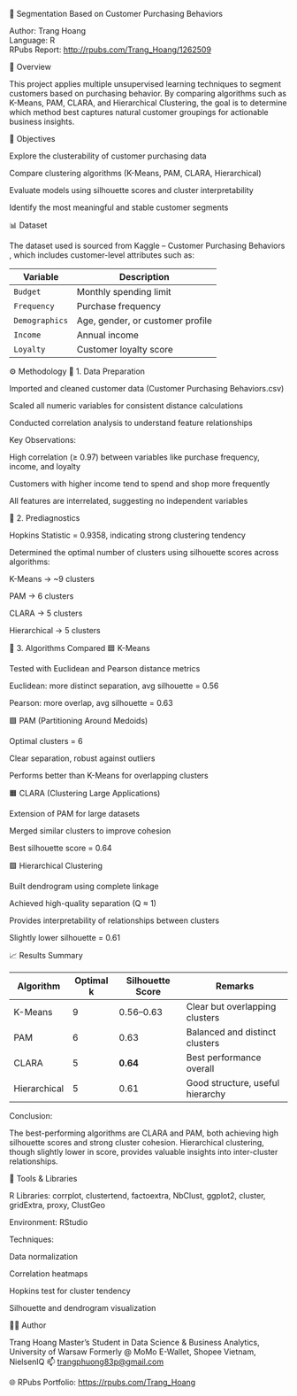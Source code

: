 🧩 Segmentation Based on Customer Purchasing Behaviors

Author: Trang Hoang  
Language: R  
RPubs Report: http://rpubs.com/Trang_Hoang/1262509  

📘 Overview

This project applies multiple unsupervised learning techniques to segment customers based on purchasing behavior.
By comparing algorithms such as K-Means, PAM, CLARA, and Hierarchical Clustering, the goal is to determine which method best captures natural customer groupings for actionable business insights.

🎯 Objectives

Explore the clusterability of customer purchasing data

Compare clustering algorithms (K-Means, PAM, CLARA, Hierarchical)

Evaluate models using silhouette scores and cluster interpretability

Identify the most meaningful and stable customer segments

📊 Dataset

The dataset used is sourced from Kaggle – Customer Purchasing Behaviors
, which includes customer-level attributes such as:

| Variable       | Description                      |
| -------------- | -------------------------------- |
| `Budget`       | Monthly spending limit           |
| `Frequency`    | Purchase frequency               |
| `Demographics` | Age, gender, or customer profile |
| `Income`       | Annual income                    |
| `Loyalty`      | Customer loyalty score           |


⚙️ Methodology
🔹 1. Data Preparation

Imported and cleaned customer data (Customer Purchasing Behaviors.csv)

Scaled all numeric variables for consistent distance calculations

Conducted correlation analysis to understand feature relationships

Key Observations:

High correlation (≥ 0.97) between variables like purchase frequency, income, and loyalty

Customers with higher income tend to spend and shop more frequently

All features are interrelated, suggesting no independent variables

🔹 2. Prediagnostics

Hopkins Statistic = 0.9358, indicating strong clustering tendency

Determined the optimal number of clusters using silhouette scores across algorithms:

K-Means → ~9 clusters

PAM → 6 clusters

CLARA → 5 clusters

Hierarchical → 5 clusters

🔹 3. Algorithms Compared
🟦 K-Means

Tested with Euclidean and Pearson distance metrics

Euclidean: more distinct separation, avg silhouette = 0.56

Pearson: more overlap, avg silhouette = 0.63

🟩 PAM (Partitioning Around Medoids)

Optimal clusters = 6

Clear separation, robust against outliers

Performs better than K-Means for overlapping clusters

🟧 CLARA (Clustering Large Applications)

Extension of PAM for large datasets

Merged similar clusters to improve cohesion

Best silhouette score = 0.64

🟪 Hierarchical Clustering

Built dendrogram using complete linkage

Achieved high-quality separation (Q ≈ 1)

Provides interpretability of relationships between clusters

Slightly lower silhouette = 0.61

📈 Results Summary

| Algorithm    | Optimal k | Silhouette Score | Remarks                          |
| ------------ | --------- | ---------------- | -------------------------------- |
| K-Means      | 9         | 0.56–0.63        | Clear but overlapping clusters   |
| PAM          | 6         | 0.63             | Balanced and distinct clusters   |
| CLARA        | 5         | **0.64**         | Best performance overall         |
| Hierarchical | 5         | 0.61             | Good structure, useful hierarchy |


Conclusion:

The best-performing algorithms are CLARA and PAM, both achieving high silhouette scores and strong cluster cohesion.
Hierarchical clustering, though slightly lower in score, provides valuable insights into inter-cluster relationships.

🧰 Tools & Libraries

R Libraries:
corrplot, clustertend, factoextra, NbClust, ggplot2, cluster, gridExtra, proxy, ClustGeo

Environment: RStudio

Techniques:

Data normalization

Correlation heatmaps

Hopkins test for cluster tendency

Silhouette and dendrogram visualization


👩‍💻 Author

Trang Hoang
Master’s Student in Data Science & Business Analytics, University of Warsaw
Formerly @ MoMo E-Wallet, Shopee Vietnam, NielsenIQ
📫 trangphuong83p@gmail.com

🌐 RPubs Portfolio: https://rpubs.com/Trang_Hoang
